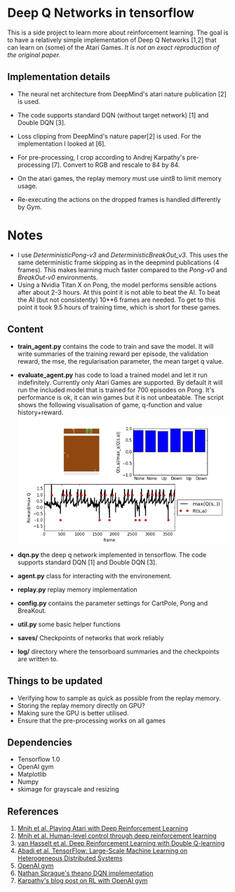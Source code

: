 # Deep Q Networks in tensorflow

This is a side project to learn more about reinforcement learning. 
The goal is to have a relatively simple implementation of Deep Q Networks [1,2] that can learn on (some) of the Atari Games. 
_It is not an exact reproduction of the original paper._

## Implementation details
* The neural net architecture from DeepMind's atari nature publication [2] is used.

* The code supports standard DQN (without target network) [1] and Double DQN [3].
* Loss clipping from DeepMind's nature paper[2] is used. For the implementation I looked at [6]. 
* For pre-processing, I crop according to Andrej Karpathy's pre-processing [7]. Convert to RGB and rescale to 84 by 84.
* On the atari games, the replay memory must use uint8 to limit memory usage.
* Re-executing the actions on the dropped frames is handled differently by Gym. 

# Notes
* I use _DeterministicPong-v3_ and _DeterministicBreakOut_v3_. This uses the same deterministic frame skipping as in the deepmind publications (4 frames).  This makes learning much faster compared to the _Pong-v0_ and _BreakOut-v0_ environments. 
* Using a Nvidia Titan X on Pong, the model performs sensible actions after about 2-3 hours. At this point it is not able to beat the AI. To beat the AI (but not consistently) 10**6 frames are needed. To get to this point it took 9.5 hours of training time, which is short for these games. 

## Content
* **train_agent.py** contains the code to train and save the model. It will write summaries of the training reward per episode, the validation reward, the mse, the regularisation parameter, the mean target q value.
* **evaluate_agent.py** has code to load a trained model and let it run indefinitely. Currently only Atari Games are supported. By default it will run the included model that is trained for 700 episodes on Pong. It's performance is ok, it can win games but it is not unbeatable. The script shows the following visualisation of game, q-function and value history+reward.
![alt text](readme/evaluation_output.png?raw=true "evaluation visualisation")

* **dqn.py** the deep q network implemented in tensorflow. The code supports standard DQN [1] and Double DQN [3]. 
* **agent.py** class for interacting with the environement. 
* **replay.py** replay memory implementation
* **config.py** contains the parameter settings for CartPole, Pong and BreaKout.
* **util.py** some basic helper functions
* **saves/** Checkpoints of networks that work reliably
* **log/** directory where the tensorboard summaries and the checkpoints are written to.


## Things to be updated
* Verifying how to sample as quick as possible from the replay memory.
* Storing the replay memory directly on GPU?
* Making sure the GPU is better utilised. 
* Ensure that the pre-processing works on all games

## Dependencies
* Tensorflow 1.0
* OpenAI gym
* Matplotlib
* Numpy
* skimage for grayscale and resizing

## References
1. [Mnih et al. Playing Atari with Deep Reinforcement Learning](https://www.cs.toronto.edu/~vmnih/docs/dqn.pdf)
2. [Mnih et al. Human-level control through deep reinforcement learning](http://www.nature.com/nature/journal/v518/n7540/full/nature14236.html)
3. [van Hasselt et al. Deep Reinforcement Learning with Double Q-learning](https://arxiv.org/abs/1509.06461)
4. [Abadi et al. TensorFlow: Large-Scale Machine Learning on Heterogeneous Distributed Systems](https://research.google.com/pubs/pub45166.html)
5. [OpenAI gym](https://gym.openai.com)
6. [Nathan Sprague's theano DQN implementation](https://github.com/spragunr/deep_q_rl)
7. [Karpathy's blog post on RL with OpenAI gym](http://karpathy.github.io/2016/05/31/rl/)

